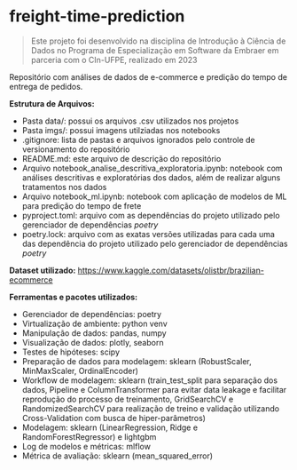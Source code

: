 # freight-time-prediction
> Este projeto foi desenvolvido na disciplina de Introdução à Ciência de Dados no Programa de Especialização em Software da Embraer em parceria com o CIn-UFPE, realizado em 2023

Repositório com análises de dados de e-commerce e predição do tempo de entrega de pedidos.

**Estrutura de Arquivos:**
- Pasta data/: possui os arquivos .csv utilizados nos projetos
- Pasta imgs/: possui imagens utilziadas nos notebooks
- .gitignore: lista de pastas e arquivos ignorados pelo controle de versionamento do repositório
- README.md: este arquivo de descrição do repositório
- Arquivo notebook_analise_descritiva_exploratoria.ipynb: notebook com análises descritivas e exploratórias dos dados, além de realizar alguns tratamentos nos dados
- Arquivo notebook_ml.ipynb: notebook com aplicação de modelos de ML para predição do tempo de frete
- pyproject.toml: arquivo com as dependências do projeto utilizado pelo gerenciador de dependências *poetry*
- poetry.lock: arquivo com as exatas versões utilizadas para cada uma das dependência do projeto utilizado pelo gerenciador de dependências *poetry*

**Dataset utilizado:** https://www.kaggle.com/datasets/olistbr/brazilian-ecommerce

**Ferramentas e pacotes utilizados:**
- Gerenciador de dependências: poetry
- Virtualização de ambiente: python venv
- Manipulação de dados: pandas, numpy
- Visualização de dados: plotly, seaborn
- Testes de hipóteses: scipy
- Preparação de dados para modelagem: sklearn (RobustScaler, MinMaxScaler, OrdinalEncoder)
- Workflow de modelagem: sklearn (train_test_split para separação dos dados, Pipeline e ColumnTransformer para evitar data leakage e facilitar reprodução do processo de treinamento, GridSearchCV e RandomizedSearchCV para realização de treino e validação utilizando Cross-Validation com busca de hiper-parâmetros)
- Modelagem: sklearn (LinearRegression, Ridge e RandomForestRegressor) e lightgbm
- Log de modelos e métricas: mlflow
- Métrica de avaliação: sklearn (mean_squared_error)
